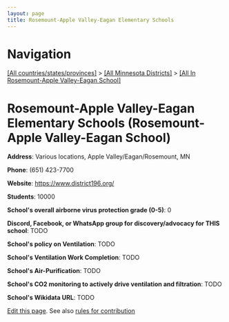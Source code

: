 ```yaml
---
layout: page
title: Rosemount-Apple Valley-Eagan Elementary Schools
---
```

# Navigation

[[All countries/states/provinces]](../../..) > [[All Minnesota Districts]](../..) > [[All In Rosemount-Apple Valley-Eagan School]](..)

# Rosemount-Apple Valley-Eagan Elementary Schools (Rosemount-Apple Valley-Eagan School)

**Address**: Various locations, Apple Valley/Eagan/Rosemount, MN

**Phone**: (651) 423-7700

**Website**: <https://www.district196.org/>

**Students**: 10000

**School's overall airborne virus protection grade (0-5)**: 0

**Discord, Facebook, or WhatsApp group for discovery/advocacy for THIS school**: TODO

**School's policy on Ventilation**: TODO

**School's Ventilation Work Completion**: TODO

**School's Air-Purification**: TODO

**School's CO2 monitoring to actively drive ventilation and filtration**: TODO

**School's Wikidata URL**: TODO


[Edit this page](https://github.com/ventilate-schools/MN/edit/main/./Rosemount-Apple_Valley-Eagan_School/Rosemount-Apple_Valley-Eagan_Elementary_Schools.md). See also [rules for contribution](../../../contribution-rules/)